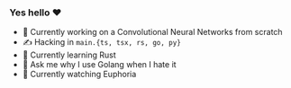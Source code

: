 ### Yes hello ❤️

- 🔭 Currently working on a Convolutional Neural Networks from scratch
- ✍️ Hacking in `main.{ts, tsx, rs, go, py}`
- 🌱 Currently learning Rust
- 💬 Ask me why I use Golang when I hate it
- 🍿 Currently watching Euphoria
